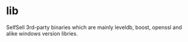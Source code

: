 # lib
SelfSell 3rd-party binaries which are 
mainly leveldb, boost, openssl and alike windows version libries.

